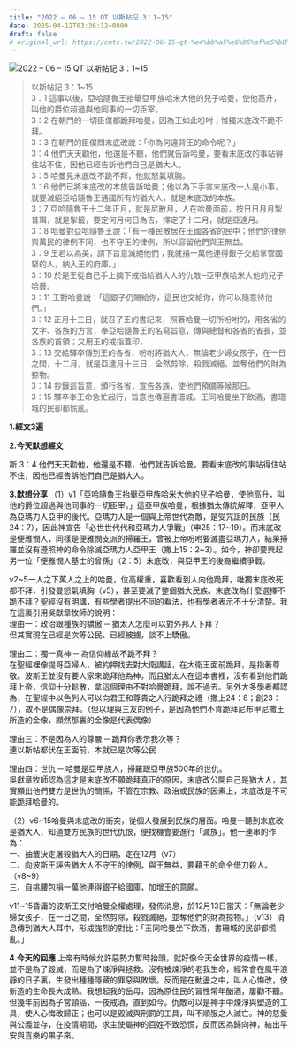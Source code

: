 ```yaml
---
title: "2022 – 06 – 15 QT 以斯帖記 3：1~15"
date: 2025-04-12T03:36:12+0800
draft: false
# original_url: https://cmtc.tw/2022-06-15-qt-%e4%bb%a5%e6%96%af%e5%b8%96%e8%a8%98-3%ef%bc%9a115
---
```


![2022 – 06 – 15 QT 以斯帖記 3：1\~15](/images/qt.jpg  "2022 – 06 – 15 QT 以斯帖記 3：1\~15")

> 以斯帖記 3：1\~15  
> 3：1 這事以後，亞哈隨魯王抬舉亞甲族哈米大他的兒子哈曼，使他高升，叫他的爵位超過與他同事的一切臣宰。  
> 3：2 在朝門的一切臣僕都跪拜哈曼，因為王如此吩咐；惟獨末底改不跪不拜。  
> 3：3 在朝門的臣僕問末底改說：「你為何違背王的命令呢？」  
> 3：4 他們天天勸他，他還是不聽，他們就告訴哈曼，要看末底改的事站得住站不住，因他已經告訴他們自己是猶大人。  
> 3：5 哈曼見末底改不跪不拜，他就怒氣填胸。  
> 3：6 他們已將末底改的本族告訴哈曼；他以為下手害末底改一人是小事，就要滅絕亞哈隨魯王通國所有的猶大人，就是末底改的本族。  
> 3：7 亞哈隨魯王十二年正月，就是尼散月，人在哈曼面前，按日日月月掣普珥，就是掣籤，要定何月何日為吉，擇定了十二月，就是亞達月。  
> 3：8 哈曼對亞哈隨魯王說：「有一種民散居在王國各省的民中；他們的律例與萬民的律例不同，也不守王的律例，所以容留他們與王無益。  
> 3：9 王若以為美，請下旨意滅絕他們；我就捐一萬他連得銀子交給掌管國帑的人，納入王的府庫。」  
> 3：10 於是王從自己手上摘下戒指給猶大人的仇敵─亞甲族哈米大他的兒子哈曼。  
> 3：11 王對哈曼說：「這銀子仍賜給你，這民也交給你，你可以隨意待他們。」  
> 3：12 正月十三日，就召了王的書記來，照著哈曼一切所吩咐的，用各省的文字、各族的方言，奉亞哈隨魯王的名寫旨意，傳與總督和各省的省長，並各族的首領；又用王的戒指蓋印，  
> 3：13 交給驛卒傳到王的各省，吩咐將猶大人，無論老少婦女孩子，在一日之間，十二月，就是亞達月十三日，全然剪除，殺戮滅絕，並奪他們的財為掠物。  
> 3：14 抄錄這旨意，頒行各省，宣告各族，使他們預備等候那日。  
> 3：15 驛卒奉王命急忙起行，旨意也傳遍書珊城。王同哈曼坐下飲酒，書珊城的民卻都慌亂。

**1.經文3遍**

**2.今天默想經文**
  
斯 3：4 他們天天勸他，他還是不聽，他們就告訴哈曼，要看末底改的事站得住站不住，因他已經告訴他們自己是猶大人。

**3.默想分享**
（1）v1「亞哈隨魯王抬舉亞甲族哈米大他的兒子哈曼，使他高升，叫他的爵位超過與他同事的一切臣宰。」這亞甲族哈曼，根據猶太傳統解釋，亞甲人為亞瑪力人亞甲的後代。亞瑪力人是一個與上帝世代為敵，是受咒詛的民族（民24：7），因此神宣告「必世世代代和亞瑪力人爭戰」（申25：17\~19）。而末底改是便雅憫人，同樣是便雅憫支派的掃羅王，曾被上帝吩咐要滅盡亞瑪力人，結果掃羅並沒有遵照神的命令除滅亞瑪力人亞甲王（撒上15：2\~3）。如今，神卻要興起另一位「便雅憫人基士的曾孫」（2：5）末底改，與亞甲王的後裔繼續爭戰。

v2\~5一人之下萬人之上的哈曼，位高權重，喜歡看到人向他跪拜，唯獨末底改死都不拜，引發曼怒氣填胸（v5），甚至要滅了整個猶大民族。末底改為什麼選擇不跪不拜？聖經沒有明講，有些學者提出不同的看法，也有學者表示不十分清楚。我在這裏引用吳獻章牧師的說明：  
理由一：政治跟種族的驕傲 ─ 猶太人怎麼可以對外邦人下拜？  
但其實現在已經是次等公民、已經被擄，談不上驕傲。

理由二：獨一真神 ─ 為信仰緣故不跪不拜？  
在聖經裡像提哥亞婦人，被約押找去對大衛講話，在大衛王面前跪拜，是指著尊敬。波斯王並沒有要人家來跪拜他為神，而且猶太人在這本書裡，沒有看到他們跪拜上帝，信仰十分鬆散，拿這個理由不對哈曼跪拜，說不過去。另外大多學者都認為，在聖經中以色列人可以向君王和尊貴之人行跪拜之禮（撒上24：8；創23：7），故不是偶像崇拜。（但以理與三友的例子，是因為他們不肯跪拜尼布甲尼撒王所造的金像，顯然那裏的金像是代表偶像）

理由三：不是因為人的尊嚴 ─ 跪拜你表示我次等？  
連以斯帖都伏在王面前，本就已是次等公民

理由四：世仇 ─ 哈曼是亞甲族人，掃羅跟亞甲族500年的世仇。  
吳獻章牧師認為這才是末底改不願跪拜真正的原因，末底改公開自己是猶大人，其實顯出他們雙方是世仇的關係，不管在宗教、政治或民族的因素上，末底改是不可能跪拜哈曼的。

（2）v6\~15哈曼與未底改的衝突，從個人發展到民族的層面。哈曼一聽到末底改是猶大人，知道雙方民族的世代仇恨，便找機會要進行「滅族」。他一連串的作為：  
一、抽籤決定屠殺猶大人的日期，定在12月（v7）  
二、向波斯王誣告猶大人不守王的律例，與王無益，要藉王的命令借刀殺人。（v8\~9）  
三、自挑腰包捐一萬他連得銀子給國庫，加增王的意願。

v11\~15昏庸的波斯王交付哈曼全權處理，發佈消息，於12月13日當天：「無論老少婦女孩子，在一日之間，全然剪除，殺戮滅絕，並奪他們的財為掠物。」（v13）消息傳到猶大人耳中，形成強烈的對比：「王同哈曼坐下飲酒，書珊城的民卻都慌亂。」

**4.今天的回應**
上帝有時候允許惡勢力暫時抬頭，就好像今天全世界的疫情一樣，並不是為了毀滅，而是為了煉淨與拯救。沒有被煉淨的老我生命，經常會在風平浪靜的日子裏，生發出種種隱藏的罪惡與敗壞。反而是在動盪之中，叫人心悔改，使新造的生命長大成熟。我想起我的岳母，因為原住民的習性常年酗酒，屢勸不聽。但幾年前因為子宮頸癌，一夜戒酒，直到如今。仇敵可以是神手中煉淨與塑造的工具，使人心悔改歸正；也可以是毀滅與刑罰的工具，叫不順服之人滅亡。神的慈愛與公義並存，在疫情期間，求主使屬神的百姓不致恐慌，反而因為歸向神，結出平安與喜樂的果子來。
